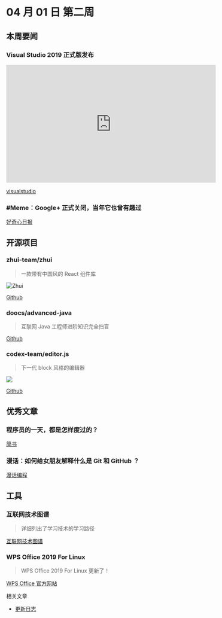 # 04 月 01 日 第二周

## 本周要闻

### Visual Studio 2019 正式版发布

<iframe src="https://channel9.msdn.com/Events/Visual-Studio/Visual-Studio-2019-Launch-Event/Not-your-average-keynote/player?format=html5#ccLang=zh-cn" width="560" height="315" allowFullScreen frameBorder="0"></iframe>

[visualstudio](https://visualstudio.microsoft.com/zh-hans/vs/)

### #Meme：Google+ 正式关闭，当年它也曾有趣过

[好奇心日报](http://www.qdaily.com/articles/62664.html)

## 开源项目

### zhui-team/zhui

<Badge text="Javascript" type="tip" vertical="middle"/>

> 一款带有中国风的 React 组件库

![Zhui](https://camo.githubusercontent.com/8d83bdafae0a8c071de5a445ff172e503446316b/68747470733a2f2f73322e617831782e636f6d2f323031392f30322f30312f6b33515149492e706e67)

[Github](https://github.com/zhui-team/zhui)

### doocs/advanced-java

<Badge text="Java" type="tip" vertical="middle"/>

> 互联网 Java 工程师进阶知识完全扫盲

[Github](https://github.com/doocs/advanced-java)

### codex-team/editor.js

<Badge text="TypeScript" type="tip" vertical="middle"/>

> 下一代 block 风格的编辑器

![](https://camo.githubusercontent.com/678857ab89085c81690b7a4069e266a2b1cc1c30/68747470733a2f2f636170656c6c612e706963732f37396365393436612d643633362d343163642d616139362d6433626335656366646530332e6a7067)

[Github](https://github.com/codex-team/editor.js)


## 优秀文章

### 程序员的一天，都是怎样度过的？

[简书](https://www.jianshu.com/p/00c62b21eea7)

### 漫话：如何给女朋友解释什么是 Git 和 GitHub ？

[漫话编程](https://mp.weixin.qq.com/s?__biz=Mzg3MjA4MTExMw==&mid=2247485189&idx=1&sn=fbe5c12bb3ebbb61741c6f91082d3557&chksm=cef5f4b3f9827da5423175abe0e114696605d0fe832ddcb9b3fc3e5e84b85b23f4115ac331c1&mpshare=1&scene=23&srcid=0404qLNlZjbbv1XD8yxWbBke#rd)

## 工具

### 互联网技术图谱

> 详细列出了学习技术的学习路径

[互联网技术图谱](https://techmap.canmeng.net/#)

### WPS Office 2019 For Linux

> WPS Office 2019 For Linux 更新了！

[WPS Office 官方网站](http://www.wps.cn/product/wpslinux)

相关文章

- [更新日志](http://www.wps.cn/product/wpslinuxlog)
